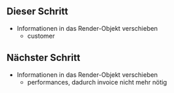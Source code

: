 ## Dieser Schritt
- Informationen in das Render-Objekt verschieben
  - customer

## Nächster Schritt
- Informationen in das Render-Objekt verschieben
  - performances, dadurch invoice nicht mehr nötig
